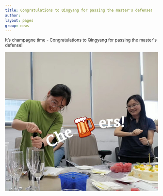 ```yaml
---
title: Congratulations to Qingyang for passing the master's defense!
author:
layout: pages
group: news
---
```

It’s champagne time - Congratulations to Qingyang for passing the master's defense! 

<span class="image fit"><img src="/images/Qingyang_202405.jpg"   alt="Qingyang_202405"     class="img-responsive"></span>

